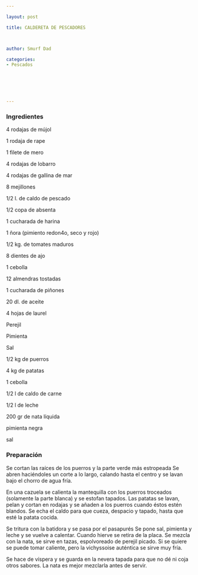 ```yaml
---

layout: post

title: CALDERETA DE PESCADORES



author: Smurf Dad

categories:
- Pescados






---
```


<h3>Ingredientes</h3>

4 rodajas de mújol

1 rodaja de rape

1 filete de mero

4 rodajas de lobarro

4 rodajas de gallina de mar

8 mejillones

1/2 l. de caldo de pescado

1/2 copa de absenta

1 cucharada de harina

1 ñora (pimiento redon4o, seco y rojo)

1/2 kg. de tomates maduros

8 dientes de ajo

1 cebolla

12 almendras tostadas

1 cucharada de piñones

20 dl. de aceite

4 hojas de laurel

Perejil

Pimienta

Sal

1/2 kg de puerros

4 kg de patatas

1 cebolla

1/2 l de caldo de carne

1/2 l de leche

200 gr de nata líquida

pimienta negra

sal

<h3>Preparación</h3>

Se cortan las raíces de los puerros y la parte verde más estropeada Se abren haciéndoles un corte a lo largo, calando hasta el centro y se lavan bajo el chorro de agua fría.

En una cazuela se calienta la mantequilla con los puerros troceados (solamente la parte blanca) y se estofan tapados. Las patatas se lavan, pelan y cortan en rodajas y se añaden a los puerros cuando éstos estén blandos. Se echa el caldo para que cueza, despacio y tapado, hasta que esté la patata cocida.

Se tritura con la batidora y se pasa por el pasapurés Se pone sal, pimienta y leche y se vuelve a calentar. Cuando hierve se retira de la placa. Se mezcla con la nata, se sirve en tazas, espolvoreado de perejil picado. Si se quiere se puede tomar caliente, pero la vichyssoise auténtica se sirve muy fría.

Se hace de víspera y se guarda en la nevera tapada para que no dé ni coja otros sabores. La nata es mejor mezclarla antes de servir.